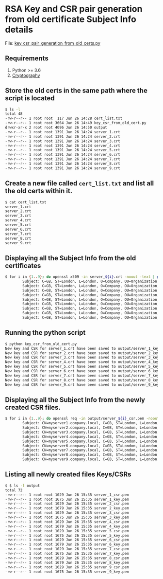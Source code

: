 
# RSA Key and CSR pair generation from old certificate Subject Info details
File: [key_csr_pair_generation_from_old_certs.py](https://github.com/rvitale3/Tools/blob/main/Security/Cryptography/source/key_csr_pair_generation_from_old_certs.py)  
## Requirements
1. Python >= 3.6  
2. [Cryptography](https://pypi.org/project/cryptography/)  

## Store the old certs in the same path where the script is located
```bash
$ ls -l
total 48
-rw-r--r-- 1 root root  117 Jun 26 14:28 cert_list.txt
-rw-r--r-- 1 root root 3664 Jun 26 14:49 key_csr_from_old_cert.py
drwxr-xr-x 2 root root 4096 Jun 26 14:50 output
-rw-r--r-- 1 root root 1391 Jun 26 14:24 server_1.crt
-rw-r--r-- 1 root root 1391 Jun 26 14:24 server_2.crt
-rw-r--r-- 1 root root 1391 Jun 26 14:24 server_3.crt
-rw-r--r-- 1 root root 1391 Jun 26 14:24 server_4.crt
-rw-r--r-- 1 root root 1391 Jun 26 14:24 server_5.crt
-rw-r--r-- 1 root root 1391 Jun 26 14:24 server_6.crt
-rw-r--r-- 1 root root 1391 Jun 26 14:24 server_7.crt
-rw-r--r-- 1 root root 1391 Jun 26 14:24 server_8.crt
-rw-r--r-- 1 root root 1391 Jun 26 14:24 server_9.crt
```
## Create a new file called ```cert_list.txt``` and list all the old certs within it.
```bash                                                                                                                                        
$ cat cert_list.txt   
server_1.crt
server_2.crt
server_3.crt
server_4.crt
server_5.crt
server_6.crt
server_7.crt
server_8.crt
server_9.crt
```
## Displaying all the Subject Info from the old certificates
```bash                                                                                                                                        
$ for i in {1..9}; do openssl x509 -in server_${i}.crt -noout -text | grep 'Subject:'; done          
        Subject: C=GB, ST=London, L=London, O=Company, OU=Organization, CN=myserver1.company.local
        Subject: C=GB, ST=London, L=London, O=Company, OU=Organization, CN=myserver2.company.local
        Subject: C=GB, ST=London, L=London, O=Company, OU=Organization, CN=myserver3.company.local
        Subject: C=GB, ST=London, L=London, O=Company, OU=Organization, CN=myserver4.company.local
        Subject: C=GB, ST=London, L=London, O=Company, OU=Organization, CN=myserver5.company.local
        Subject: C=GB, ST=London, L=London, O=Company, OU=Organization, CN=myserver6.company.local
        Subject: C=GB, ST=London, L=London, O=Company, OU=Organization, CN=myserver7.company.local
        Subject: C=GB, ST=London, L=London, O=Company, OU=Organization, CN=myserver8.company.local
        Subject: C=GB, ST=London, L=London, O=Company, OU=Organization, CN=myserver9.company.local
```
## Running the python script
```bash
$ python key_csr_from_old_cert.py                                                       
New key and CSR for server_1.crt have been saved to output/server_1_key.pem and output/server_1_csr.pem respectively.
New key and CSR for server_2.crt have been saved to output/server_2_key.pem and output/server_2_csr.pem respectively.
New key and CSR for server_3.crt have been saved to output/server_3_key.pem and output/server_3_csr.pem respectively.
New key and CSR for server_4.crt have been saved to output/server_4_key.pem and output/server_4_csr.pem respectively.
New key and CSR for server_5.crt have been saved to output/server_5_key.pem and output/server_5_csr.pem respectively.
New key and CSR for server_6.crt have been saved to output/server_6_key.pem and output/server_6_csr.pem respectively.
New key and CSR for server_7.crt have been saved to output/server_7_key.pem and output/server_7_csr.pem respectively.
New key and CSR for server_8.crt have been saved to output/server_8_key.pem and output/server_8_csr.pem respectively.
New key and CSR for server_9.crt have been saved to output/server_9_key.pem and output/server_9_csr.pem respectively.
```
##  Displaying all the Subject Info from the newly created CSR files.
```bash
$ for i in {1..9}; do openssl req -in output/server_${i}_csr.pem -noout -text | grep 'Subject:'; done
        Subject: CN=myserver1.company.local, C=GB, ST=London, L=London, O=Company, OU=Organization
        Subject: CN=myserver2.company.local, C=GB, ST=London, L=London, O=Company, OU=Organization
        Subject: CN=myserver3.company.local, C=GB, ST=London, L=London, O=Company, OU=Organization
        Subject: CN=myserver4.company.local, C=GB, ST=London, L=London, O=Company, OU=Organization
        Subject: CN=myserver5.company.local, C=GB, ST=London, L=London, O=Company, OU=Organization
        Subject: CN=myserver6.company.local, C=GB, ST=London, L=London, O=Company, OU=Organization
        Subject: CN=myserver7.company.local, C=GB, ST=London, L=London, O=Company, OU=Organization
        Subject: CN=myserver8.company.local, C=GB, ST=London, L=London, O=Company, OU=Organization
        Subject: CN=myserver9.company.local, C=GB, ST=London, L=London, O=Company, OU=Organization
```
## Listing all newly created files Keys/CSRs
```bash
$ $ ls -l output 
total 72
-rw-r--r-- 1 root root 1029 Jun 26 15:35 server_1_csr.pem
-rw-r--r-- 1 root root 1675 Jun 26 15:35 server_1_key.pem
-rw-r--r-- 1 root root 1029 Jun 26 15:35 server_2_csr.pem
-rw-r--r-- 1 root root 1679 Jun 26 15:35 server_2_key.pem
-rw-r--r-- 1 root root 1029 Jun 26 15:35 server_3_csr.pem
-rw-r--r-- 1 root root 1675 Jun 26 15:35 server_3_key.pem
-rw-r--r-- 1 root root 1029 Jun 26 15:35 server_4_csr.pem
-rw-r--r-- 1 root root 1679 Jun 26 15:35 server_4_key.pem
-rw-r--r-- 1 root root 1029 Jun 26 15:35 server_5_csr.pem
-rw-r--r-- 1 root root 1675 Jun 26 15:35 server_5_key.pem
-rw-r--r-- 1 root root 1029 Jun 26 15:35 server_6_csr.pem
-rw-r--r-- 1 root root 1679 Jun 26 15:35 server_6_key.pem
-rw-r--r-- 1 root root 1029 Jun 26 15:35 server_7_csr.pem
-rw-r--r-- 1 root root 1675 Jun 26 15:35 server_7_key.pem
-rw-r--r-- 1 root root 1029 Jun 26 15:35 server_8_csr.pem
-rw-r--r-- 1 root root 1679 Jun 26 15:35 server_8_key.pem
-rw-r--r-- 1 root root 1029 Jun 26 15:35 server_9_csr.pem
-rw-r--r-- 1 root root 1675 Jun 26 15:35 server_9_key.pem
```
